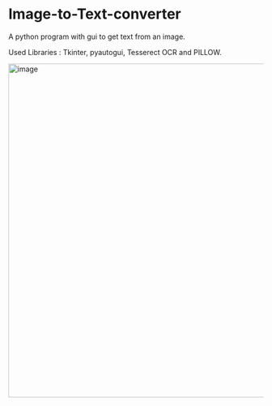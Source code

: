 # Image-to-Text-converter
A python program with gui to get text from an image.

Used Libraries : Tkinter, pyautogui, Tesserect OCR and PILLOW.

<img width="659" alt="image" src="https://user-images.githubusercontent.com/91985859/176459525-3ab64956-ec0f-44d8-a020-aa05ba75a4ba.png">
